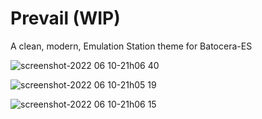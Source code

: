 # Prevail (WIP)
A clean, modern, Emulation Station theme for Batocera-ES


![screenshot-2022 06 10-21h06 40](https://user-images.githubusercontent.com/68967441/173166707-e0feee64-a795-4a5a-82a5-adaa111cf1b5.png)

![screenshot-2022 06 10-21h05 19](https://user-images.githubusercontent.com/68967441/173166732-27013755-c180-4040-b16a-a5811310d37b.png)

![screenshot-2022 06 10-21h06 15](https://user-images.githubusercontent.com/68967441/173166735-210e782a-898f-4bcf-b778-c1274ac24203.png)

